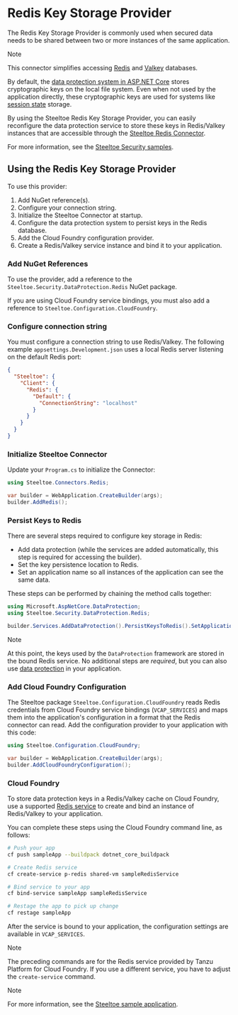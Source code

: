 # Redis Key Storage Provider

The Redis Key Storage Provider is commonly used when secured data needs to be shared between two or more instances of the same application.

> [!NOTE]
> This connector simplifies accessing [Redis](https://redis.io/) and [Valkey](https://valkey.io/) databases.

By default, the [data protection system in ASP.NET Core](https://learn.microsoft.com/aspnet/core/security/data-protection/introduction) stores cryptographic keys on the local file system.
Even when not used by the application directly, these cryptographic keys are used for systems like [session state](https://learn.microsoft.com/aspnet/core/fundamentals/app-state#session-state) storage.

By using the Steeltoe Redis Key Storage Provider, you can easily reconfigure the data protection service to store these keys in Redis/Valkey instances that are accessible through the [Steeltoe Redis Connector](../connectors/redis.md).

For more information, see the [Steeltoe Security samples](https://github.com/SteeltoeOSS/Samples/blob/main/Security/src/RedisDataProtection/README.md).

## Using the Redis Key Storage Provider

To use this provider:

1. Add NuGet reference(s).
1. Configure your connection string.
1. Initialize the Steeltoe Connector at startup.
1. Configure the data protection system to persist keys in the Redis database.
1. Add the Cloud Foundry configuration provider.
1. Create a Redis/Valkey service instance and bind it to your application.

### Add NuGet References

To use the provider, add a reference to the `Steeltoe.Security.DataProtection.Redis` NuGet package.

If you are using Cloud Foundry service bindings, you must also add a reference to `Steeltoe.Configuration.CloudFoundry`.

### Configure connection string

You must configure a connection string to use Redis/Valkey.
The following example `appsettings.Development.json` uses a local Redis server listening on the default Redis port:

```json
{
  "Steeltoe": {
    "Client": {
      "Redis": {
        "Default": {
          "ConnectionString": "localhost"
        }
      }
    }
  }
}
```

### Initialize Steeltoe Connector

Update your `Program.cs` to initialize the Connector:

```csharp
using Steeltoe.Connectors.Redis;

var builder = WebApplication.CreateBuilder(args);
builder.AddRedis();
```

### Persist Keys to Redis

There are several steps required to configure key storage in Redis:

- Add data protection (while the services are added automatically, this step is required for accessing the builder).
- Set the key persistence location to Redis.
- Set an application name so all instances of the application can see the same data.

These steps can be performed by chaining the method calls together:

```csharp
using Microsoft.AspNetCore.DataProtection;
using Steeltoe.Security.DataProtection.Redis;

builder.Services.AddDataProtection().PersistKeysToRedis().SetApplicationName("redis-data-protection-sample");
```

> [!NOTE]
> At this point, the keys used by the `DataProtection` framework are stored in the bound Redis service.
> No additional steps are _required_, but you can also use [data protection](https://learn.microsoft.com/aspnet/core/security/data-protection/consumer-apis/overview) in your application.

### Add Cloud Foundry Configuration

The Steeltoe package `Steeltoe.Configuration.CloudFoundry` reads Redis credentials from Cloud Foundry service bindings (`VCAP_SERVICES`) and maps them into the application's configuration in a format that the Redis connector can read.
Add the configuration provider to your application with this code:

```csharp
using Steeltoe.Configuration.CloudFoundry;

var builder = WebApplication.CreateBuilder(args);
builder.AddCloudFoundryConfiguration();
```

### Cloud Foundry

To store data protection keys in a Redis/Valkey cache on Cloud Foundry, use a supported [Redis service](../connectors/redis.md#cloud-foundry) to create and bind an instance of Redis/Valkey to your application.

You can complete these steps using the Cloud Foundry command line, as follows:

```bash
# Push your app
cf push sampleApp --buildpack dotnet_core_buildpack

# Create Redis service
cf create-service p-redis shared-vm sampleRedisService

# Bind service to your app
cf bind-service sampleApp sampleRedisService

# Restage the app to pick up change
cf restage sampleApp
```

After the service is bound to your application, the configuration settings are available in `VCAP_SERVICES`.

> [!NOTE]
> The preceding commands are for the Redis service provided by Tanzu Platform for Cloud Foundry.
> If you use a different service, you have to adjust the `create-service` command.

> [!NOTE]
> For more information, see the [Steeltoe sample application](https://github.com/SteeltoeOSS/Samples/blob/main/Security/src/RedisDataProtection/README.md).
